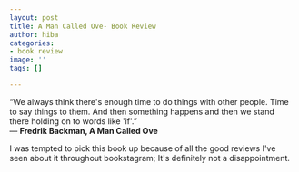 ```yaml
---
layout: post
title: A Man Called Ove- Book Review
author: hiba
categories:
- book review
image: ''
tags: []

---
```

“We always think there's enough time to do things with other people. Time to say things to them. And then something happens and then we stand there holding on to words like 'if'.”  
― **Fredrik Backman, A Man Called Ove**

I was tempted to pick this book up because of all the good reviews I've seen about it throughout bookstagram; It's definitely not a disappointment.